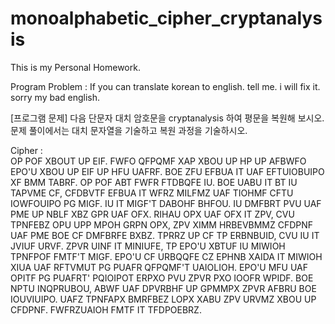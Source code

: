# monoalphabetic_cipher_cryptanalysis

This is my Personal Homework.

Program Problem : If you can translate korean to english. tell me. i will fix it. sorry my bad english.

[프로그램 문제] 다음 단문자 대치 암호문을 cryptanalysis 하여 평문을 복원해 보시오. 문제 풀이에서는 대치 문자열을 기술하고 복원 과정을 기술하시오. 

Cipher :  
OP POF XBOUT UP EIF. FWFO QFPQMF XAP XBOU UP HP UP AFBWFO EPO'U XBOU UP EIF UP HFU UAFRF. BOE ZFU EFBUA IT UAF EFTUIOBUIPO XF BMM TABRF. OP POF ABT FWFR FTDBQFE IU. BOE UABU IT BT IU TAPVME CF, CFDBVTF EFBUA IT WFRZ MILFMZ UAF TIOHMF CFTU IOWFOUIPO PG MIGF. IU IT MIGF'T DABOHF BHFOU. IU DMFBRT PVU UAF PME UP NBLF XBZ GPR UAF OFX. RIHAU OPX UAF OFX IT ZPV, CVU TPNFEBZ OPU UPP MPOH GRPN OPX, ZPV XIMM HRBEVBMMZ CFDPNF UAF PME BOE CF DMFBRFE BXBZ. TPRRZ UP CF TP ERBNBUID, CVU IU IT JVIUF URVF. ZPVR UINF IT MINIUFE, TP EPO'U XBTUF IU MIWIOH TPNFPOF FMTF'T MIGF. EPO'U CF URBQQFE CZ EPHNB XAIDA IT MIWIOH XIUA UAF RFTVMUT PG PUAFR QFPQMF'T UAIOLIOH. EPO'U MFU UAF OPITF PG PUAFRT' PQIOIPOT ERPXO PVU ZPVR PXO IOOFR WPIDF. BOE NPTU INQPRUBOU, ABWF UAF DPVRBHF UP GPMMPX ZPVR AFBRU BOE IOUVIUIPO. UAFZ TPNFAPX BMRFBEZ LOPX XABU ZPV URVMZ XBOU UP CFDPNF. FWFRZUAIOH FMTF IT TFDPOEBRZ.
